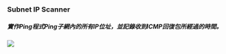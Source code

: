 ### Subnet IP Scanner
##### 實作Ping程式Ping子網內的所有IP位址，並記錄收到ICMP回復包所經過的時間。
![](https://upload.cc/i1/2023/05/02/FMHC2J.png)
